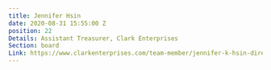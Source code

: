 ```yaml
---
title: Jennifer Hsin
date: 2020-08-31 15:55:00 Z
position: 22
Details: Assistant Treasurer, Clark Enterprises
Section: board
Link: https://www.clarkenterprises.com/team-member/jennifer-k-hsin-director-chief-financial-officer/
---
```


